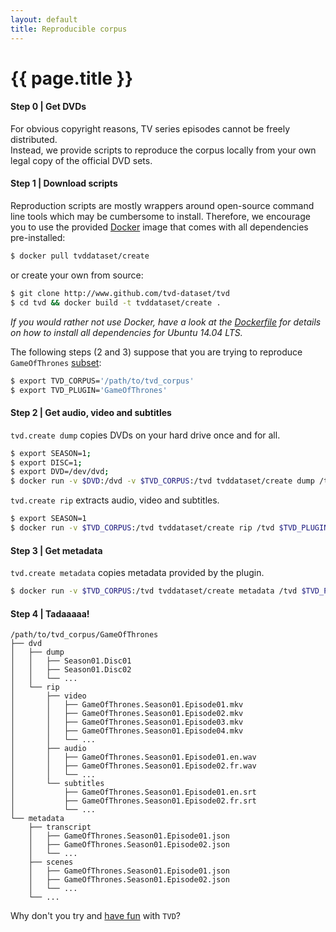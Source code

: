```yaml
---
layout: default
title: Reproducible corpus
---
```


# {{ page.title }}

#### Step 0 | Get DVDs

For obvious copyright reasons, TV series episodes cannot be freely distributed.  
Instead, we provide scripts to reproduce the corpus locally from your own legal copy of the official DVD sets.

#### Step 1 | Download scripts

Reproduction scripts are mostly wrappers around open-source command line tools which may be cumbersome to install. Therefore, we encourage you to use the provided [Docker](http://www.docker.io) image that comes with all dependencies pre-installed:

```bash
$ docker pull tvddataset/create
```

or create your own from source:

```bash
$ git clone http://www.github.com/tvd-dataset/tvd
$ cd tvd && docker build -t tvddataset/create .
```

*If you would rather not use Docker, have a look at the [Dockerfile](https://github.com/tvd-dataset/tvd/blob/master/Dockerfile) for details on how to install all dependencies for Ubuntu 14.04 LTS.*


The following steps (2 and 3) suppose that you are trying to reproduce `GameOfThrones` [subset](/series): 

```bash
$ export TVD_CORPUS='/path/to/tvd_corpus'
$ export TVD_PLUGIN='GameOfThrones'
```

#### Step 2 | Get audio, video and subtitles

`tvd.create dump` copies DVDs on your hard drive once and for all.

```bash
$ export SEASON=1; 
$ export DISC=1;
$ export DVD=/dev/dvd;
$ docker run -v $DVD:/dvd -v $TVD_CORPUS:/tvd tvddataset/create dump /tvd $TVD_PLUGIN $SEASON $DISC
```

`tvd.create rip` extracts audio, video and subtitles.

```bash
$ export SEASON=1
$ docker run -v $TVD_CORPUS:/tvd tvddataset/create rip /tvd $TVD_PLUGIN $SEASON
```

#### Step 3 | Get metadata

`tvd.create metadata` copies metadata provided by the plugin.

```bash
$ docker run -v $TVD_CORPUS:/tvd tvddataset/create metadata /tvd $TVD_PLUGIN
```

#### Step 4 | Tadaaaaa!

```
/path/to/tvd_corpus/GameOfThrones
├── dvd
│   ├── dump
│   │   ├── Season01.Disc01
│   │   ├── Season01.Disc02
│   │   └── ...
│   └── rip
│       ├── video
│       │   ├── GameOfThrones.Season01.Episode01.mkv
│       │   ├── GameOfThrones.Season01.Episode02.mkv
│       │   ├── GameOfThrones.Season01.Episode03.mkv
│       │   ├── GameOfThrones.Season01.Episode04.mkv
│       │   └── ...
│       ├── audio
│       │   ├── GameOfThrones.Season01.Episode01.en.wav
│       │   ├── GameOfThrones.Season01.Episode02.fr.wav
│       │   └── ...
│       └── subtitles
│           ├── GameOfThrones.Season01.Episode01.en.srt
│           ├── GameOfThrones.Season01.Episode02.fr.srt
│           └── ...
└── metadata
    ├── transcript
    │   ├── GameOfThrones.Season01.Episode01.json
    │   ├── GameOfThrones.Season01.Episode02.json
    │   └── ...
    ├── scenes
    │   ├── GameOfThrones.Season01.Episode01.json
    │   ├── GameOfThrones.Season01.Episode02.json
    │   └── ...
    └── ...
```

Why don't you try and [have fun](/research) with `TVD`?
